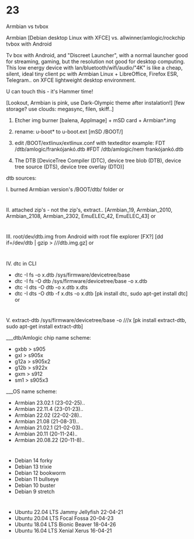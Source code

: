 # 23
Armbian vs  tvbox

Armbian [Debian desktop Linux with XFCE] vs. allwinner/amlogic/rockchip tvbox with Android

Tv box with Android, and "Discreet Launcher", with a normal launcher good for streaming, gaming, but the resolution not good for desktop computing.
This low energy device with lan/bluetooth/wifi/audio/"4K" is like a cheap, silent, ideal tiny client pc with Armbian Linux + LibreOffice, Firefox ESR, Telegram.. on XFCE lightweight desktop environment.

U can touch this - it's Hammer time!

[Lookout, Armbian is pink, use Dark-Olympic theme after instalation!]
[few storage? use clouds: megasync, filen, skiff..]

1. Etcher img burner [balena, AppImage] + mSD card + Armbian*.img

2. rename: u-boot* to u-boot.ext
[mSD /BOOT/]

3. edit /BOOT/extlinux/extlinux.conf with texteditor
example:
FDT /dtb/amlogic/frankójankó.dtb
#FDT /dtb/amlogic/nem frankójankó.dtb

4. The DTB
[DeviceTree Compiler (DTC), device tree blob (DTB), device tree source (DTS), device tree overlay (DTO)]

dtb sources:

I. burned Armbian version's /BOOT/dtb/ folder
or
#
II. attached zip's - not the zip's, extract..
[Armbian_19, Armbian_2010, Armbian_2108, Armbian_2302, EmuELEC_42, EmuELEC_43]
or
#
III. root/dev/dtb.img from Android with root file explorer [FX?]
[dd if=/dev/dtb | gzip > /*/*/dtb.img.gz]
or
#
IV. dtc in CLI
- dtc -I fs -o x.dtb /sys/firmware/devicetree/base
- dtc -I fs -O dtb /sys/firmware/devicetree/base -o x.dtb
- dtc -I dts -O dtb -o x.dtb x.dts
- dtc -I dts -O dtb -f x.dts -o x.dtb
[pk install dtc, sudo apt-get install dtc]
or
#
V. 
extract-dtb /sys/firmware/devicetree/base -o /*/*/x
[pk install extract-dtb, sudo apt-get install extract-dtb]


___dtb/Amlogic chip name scheme:

- gxbb > s905
- gxl > s905x
- g12a > s905x2
- g12b > s922x
- gxm > s912
- sm1 > s905x3

___OS name scheme:

- Armbian 23.02.1 (23-02-25)..
- Armbian 22.11.4 (23-01-23)..
- Armbian 22.02 (22-02-28)..
- Armbian 21.08 (21-08-31)..
- Armbian 21.02.1 (21-02-03)..
- Armbian 20.11 (20-11-24)..
- Armbian 20.08.22 (20-11-8)..
#
- Debian 14 forky
- Debian 13 trixie
- Debian 12 bookworm 
- Debian 11 bullseye
- Debian 10 buster
- Debian 9 stretch
#
- Ubuntu 22.04 LTS Jammy Jellyfish 22-04-21
- Ubuntu 20.04 LTS Focal Fossa 20-04-23
- Ubuntu 18.04 LTS Bionic Beaver 18-04-26
- Ubuntu 16.04 LTS Xenial Xerus 16-04-21



